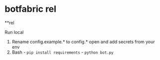 # botfabric rel
**rel

Run local 

1. Rename config.example.* to config.* open and add secrets from your env
2. Bash 
        - `pip install requirements`
        - `python bot.py`

